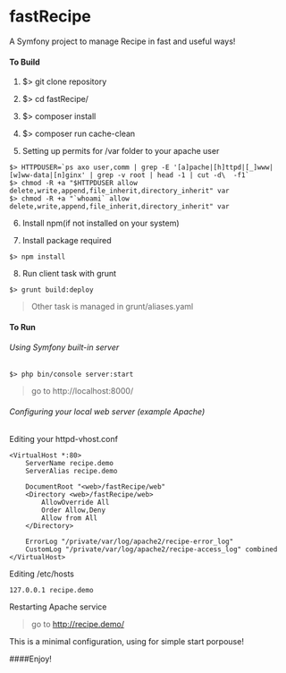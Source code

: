 fastRecipe
==========

A Symfony project to manage Recipe in fast and useful ways!


#### To Build

1) $> git clone repository

2) $> cd fastRecipe/

3) $> composer install

4) $> composer run cache-clean

5) Setting up permits for /var folder to your apache user

```shell
$> HTTPDUSER=`ps axo user,comm | grep -E '[a]pache|[h]ttpd|[_]www|[w]ww-data|[n]ginx' | grep -v root | head -1 | cut -d\  -f1` 
$> chmod -R +a "$HTTPDUSER allow delete,write,append,file_inherit,directory_inherit" var
$> chmod -R +a "`whoami` allow delete,write,append,file_inherit,directory_inherit" var
```

6) Install npm(if not installed on your system)

7) Install package required

```shell
$> npm install
```

8) Run client task with grunt

```shell
$> grunt build:deploy
```

> Other task is managed in grunt/aliases.yaml 

#### To Run

###### Using Symfony built-in server

```shell
$> php bin/console server:start
```
> go to http://localhost:8000/

###### Configuring your local web server (example Apache)

Editing your httpd-vhost.conf

```shell
<VirtualHost *:80>
    ServerName recipe.demo
    ServerAlias recipe.demo

    DocumentRoot "<web>/fastRecipe/web"
    <Directory <web>/fastRecipe/web>
        AllowOverride All
        Order Allow,Deny
        Allow from All
    </Directory>

    ErrorLog "/private/var/log/apache2/recipe-error_log"
    CustomLog "/private/var/log/apache2/recipe-access_log" combined
</VirtualHost>
```

Editing /etc/hosts

```shell
127.0.0.1 recipe.demo
```

Restarting Apache service

> go to http://recipe.demo/

This is a minimal configuration, using for simple start porpouse!

####Enjoy!
